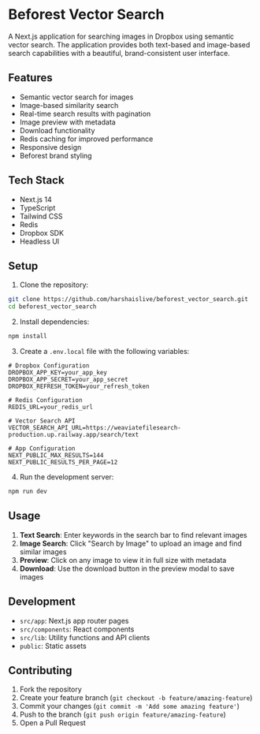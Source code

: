 # Beforest Vector Search

A Next.js application for searching images in Dropbox using semantic vector search. The application provides both text-based and image-based search capabilities with a beautiful, brand-consistent user interface.

## Features

- Semantic vector search for images
- Image-based similarity search
- Real-time search results with pagination
- Image preview with metadata
- Download functionality
- Redis caching for improved performance
- Responsive design
- Beforest brand styling

## Tech Stack

- Next.js 14
- TypeScript
- Tailwind CSS
- Redis
- Dropbox SDK
- Headless UI

## Setup

1. Clone the repository:
```bash
git clone https://github.com/harshaislive/beforest_vector_search.git
cd beforest_vector_search
```

2. Install dependencies:
```bash
npm install
```

3. Create a `.env.local` file with the following variables:
```env
# Dropbox Configuration
DROPBOX_APP_KEY=your_app_key
DROPBOX_APP_SECRET=your_app_secret
DROPBOX_REFRESH_TOKEN=your_refresh_token

# Redis Configuration
REDIS_URL=your_redis_url

# Vector Search API
VECTOR_SEARCH_API_URL=https://weaviatefilesearch-production.up.railway.app/search/text

# App Configuration
NEXT_PUBLIC_MAX_RESULTS=144
NEXT_PUBLIC_RESULTS_PER_PAGE=12
```

4. Run the development server:
```bash
npm run dev
```

## Usage

1. **Text Search**: Enter keywords in the search bar to find relevant images
2. **Image Search**: Click "Search by Image" to upload an image and find similar images
3. **Preview**: Click on any image to view it in full size with metadata
4. **Download**: Use the download button in the preview modal to save images

## Development

- `src/app`: Next.js app router pages
- `src/components`: React components
- `src/lib`: Utility functions and API clients
- `public`: Static assets

## Contributing

1. Fork the repository
2. Create your feature branch (`git checkout -b feature/amazing-feature`)
3. Commit your changes (`git commit -m 'Add some amazing feature'`)
4. Push to the branch (`git push origin feature/amazing-feature`)
5. Open a Pull Request
